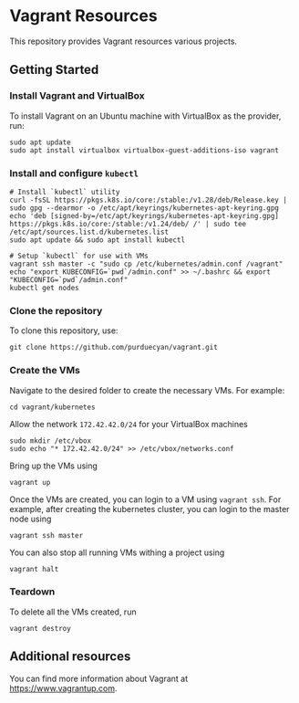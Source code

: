 # Vagrant Resources
This repository provides Vagrant resources various projects.

## Getting Started
### Install Vagrant and VirtualBox
To install Vagrant on an Ubuntu machine with VirtualBox as the provider, run:
```shell
sudo apt update
sudo apt install virtualbox virtualbox-guest-additions-iso vagrant
```

### Install and configure `kubectl`
```shell
# Install `kubectl` utility
curl -fsSL https://pkgs.k8s.io/core:/stable:/v1.28/deb/Release.key | sudo gpg --dearmor -o /etc/apt/keyrings/kubernetes-apt-keyring.gpg
echo 'deb [signed-by=/etc/apt/keyrings/kubernetes-apt-keyring.gpg] https://pkgs.k8s.io/core:/stable:/v1.24/deb/ /' | sudo tee /etc/apt/sources.list.d/kubernetes.list
sudo apt update && sudo apt install kubectl

# Setup `kubectl` for use with VMs
vagrant ssh master -c "sudo cp /etc/kubernetes/admin.conf /vagrant"
echo "export KUBECONFIG=`pwd`/admin.conf" >> ~/.bashrc && export "KUBECONFIG=`pwd`/admin.conf"
kubectl get nodes
```

### Clone the repository
To clone this repository, use:
```shell
git clone https://github.com/purduecyan/vagrant.git
```

### Create the VMs
Navigate to the desired folder to create the necessary VMs. For example:
```shell
cd vagrant/kubernetes
```
Allow the network `172.42.42.0/24` for your VirtualBox machines
```shell
sudo mkdir /etc/vbox
sudo echo "* 172.42.42.0/24" >> /etc/vbox/networks.conf
```
Bring up the VMs using
```shell
vagrant up
```
Once the VMs are created, you can login to a VM using `vagrant ssh`. 
For example, after creating the kubernetes cluster, you can login to the master node using
```shell
vagrant ssh master
```
You can also stop all running VMs withing a project using 
```shell
vagrant halt
```

### Teardown
To delete all the VMs created, run
```shell
vagrant destroy
```

## Additional resources
You can find more information about Vagrant at https://www.vagrantup.com.
